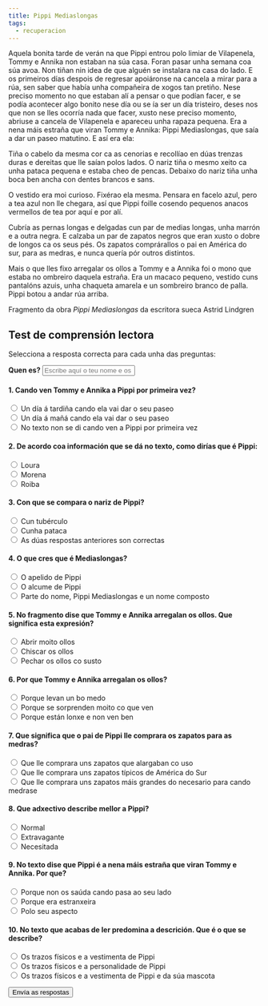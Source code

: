 ```yaml
---
title: Pippi Mediaslongas
tags:
  - recuperacion
---
```


<article>
Aquela bonita tarde de verán na que Pippi entrou polo limiar de Vilapenela, Tommy e Annika non estaban na súa casa. Foran pasar unha semana coa súa avoa. Non tiñan nin idea de que alguén se instalara na casa do lado. E os primeiros días despois de regresar apoiáronse na cancela a mirar para a rúa, sen saber que había unha compañeira de xogos tan pretiño. Nese preciso momento no que estaban alí a pensar o que podían facer, e se podía acontecer algo bonito nese día ou se ía ser un día tristeiro, deses nos que non se lles ocorría nada que facer, xusto nese preciso momento, abriuse a cancela de Vilapenela e apareceu unha rapaza pequena. Era a nena máis estraña que viran Tommy e Annika: Pippi Mediaslongas, que saía a dar un paseo matutino. E así era ela:

Tiña o cabelo da mesma cor ca as cenorias e recollíao en dúas trenzas duras e
dereitas que lle saían polos lados. O nariz tiña o mesmo xeito ca unha pataca
pequena e estaba cheo de pencas. Debaixo do nariz tiña unha boca ben ancha con
dentes brancos e sans.

O vestido era moi curioso. Fixérao ela mesma. Pensara en facelo azul, pero a tea
azul non lle chegara, así que Pippi foille cosendo pequenos anacos vermellos de
tea por aquí e por alí.

Cubría as pernas longas e delgadas cun par de medias longas, unha marrón e a
outra negra. E calzaba un par de zapatos negros que eran xusto o dobre de longos
ca os seus pés. Os zapatos comprárallos o pai en América do sur, para as medras,
e nunca quería pór outros distintos.

Mais o que lles fixo arregalar os ollos a Tommy e a Annika foi o mono que estaba
no ombreiro daquela estraña. Era un macaco pequeno, vestido cuns pantalóns
azuis, unha chaqueta amarela e un sombreiro branco de palla. Pippi botou a andar
rúa arriba.

<footer>

Fragmento da obra _Pippi Mediaslongas_ da escritora sueca Astrid Lindgren

</footer>

</article>

## Test de comprensión lectora

Selecciona a resposta correcta para cada unha das preguntas:

<form name="pippi-mediaslongas" method="POST" netlify>
  <label for="name"><strong>Quen es?</strong></label>
  <input type="text" name="nome" placeholder="Escribe aquí o teu nome e os teus apelidos" required>

#### 1. Cando ven Tommy e Annika a Pippi por primeira vez?

<label><input type="radio" name="1" value="a"> Un día á tardiña cando ela vai
dar o seu paseo</label>\
<label><input type="radio" name="1" value="b"> Un día á mañá cando ela vai dar o
seu paseo</label>\
<label><input type="radio" name="1" value="c"> No texto non se di cando ven a
Pippi por primeira vez</label>

#### 2. De acordo coa información que se dá no texto, como dirías que é Pippi:

<label><input type="radio" name="2" value="a"> Loura </label>\
<label><input type="radio" name="2" value="b"> Morena </label>\
<label><input type="radio" name="2" value="c"> Roiba </label>

#### 3. Con que se compara o nariz de Pippi?

<label><input type="radio" name="3" value="a"> Cun tubérculo </label>\
<label><input type="radio" name="3" value="b"> Cunha pataca </label>\
<label><input type="radio" name="3" value="c"> As dúas respostas anteriores son
correctas </label>

#### 4. O que cres que é Mediaslongas?

<label><input type="radio" name="4" value="a"> O apelido de Pippi </label>\
<label><input type="radio" name="4" value="b"> O alcume de Pippi </label>\
<label><input type="radio" name="4" value="c"> Parte do nome, Pippi Mediaslongas
e un nome composto </label>

#### 5. No fragmento dise que Tommy e Annika arregalan os ollos. Que significa esta expresión?

<label><input type="radio" name="5" value="a"> Abrir moito ollos </label>\
<label><input type="radio" name="5" value="b"> Chiscar os ollos </label>\
<label><input type="radio" name="5" value="c"> Pechar os ollos co susto </label>

#### 6. Por que Tommy e Annika arregalan os ollos?

<label><input type="radio" name="6" value="a"> Porque levan un bo medo </label>\
<label><input type="radio" name="6" value="b"> Porque se sorprenden moito co que
ven </label>\
<label><input type="radio" name="6" value="c"> Porque están lonxe e non ven ben
</label>

#### 7. Que significa que o pai de Pippi lle comprara os zapatos para as medras?

<label><input type="radio" name="7" value="a"> Que lle comprara uns zapatos que
alargaban co uso </label>\
<label><input type="radio" name="7" value="b"> Que lle comprara uns zapatos
típicos de América do Sur </label>\
<label><input type="radio" name="7" value="c"> Que lle comprara uns zapatos máis
grandes do necesario para cando medrase </label>

#### 8. Que adxectivo describe mellor a Pippi?

<label><input type="radio" name="8" value="a"> Normal </label>\
<label><input type="radio" name="8" value="b"> Extravagante </label>\
<label><input type="radio" name="8" value="c"> Necesitada </label>

#### 9. No texto dise que Pippi é a nena máis estraña que viran Tommy e Annika. Por que?

<label><input type="radio" name="9" value="a"> Porque non os saúda cando pasa ao
seu lado </label>\
<label><input type="radio" name="9" value="b"> Porque era estranxeira </label>\
<label><input type="radio" name="9" value="c"> Polo seu aspecto </label>

#### 10. No texto que acabas de ler predomina a descrición. Que é o que se describe?

<label><input type="radio" name="10" value="a"> Os trazos físicos e a vestimenta
de Pippi </label>\
<label><input type="radio" name="10" value="b"> Os trazos físicos e a
personalidade de Pippi </label>\
<label><input type="radio" name="10" value="c"> Os trazos físicos e a vestimenta
de Pippi e da súa mascota </label>

<button type="submit" name="submit">Envía as respostas</button>

</form>
